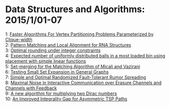 # Data Structures and Algorithms: 2015/1/01-07  
1: [Faster Algorithms For Vertex Partitioning Problems Parameterized by  Clique-width](https://doi.org/10.48550/arXiv.1311.0224)  
2: [Pattern Matching and Local Alignment for RNA Structures](https://doi.org/10.48550/arXiv.1412.8246)  
3: [Optimal rounding under integer constraints](https://doi.org/10.48550/arXiv.1501.00014)  
4: [Expected number of uniformly distributed balls in a most loaded bin  using placement with simple linear functions](https://doi.org/10.48550/arXiv.1501.00162)  
5: [Set-merging for the Matching Algorithm of Micali and Vazirani](https://doi.org/10.48550/arXiv.1501.00212)  
6: [Testing Small Set Expansion in General Graphs](https://doi.org/10.48550/arXiv.1209.5052)  
7: [Simple and Optimal Randomized Fault-Tolerant Rumor Spreading](https://doi.org/10.48550/arXiv.1209.6158)  
8: [Maximal Noise in Interactive Communication over Erasure Channels and  Channels with Feedback](https://doi.org/10.48550/arXiv.1501.00624)  
9: [A new algorithm for multiplying two Dirac numbers](https://doi.org/10.48550/arXiv.1501.00828)  
10: [An Improved Integrality Gap for Asymmetric TSP Paths](https://doi.org/10.48550/arXiv.1302.3145)  